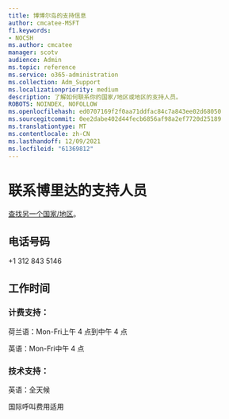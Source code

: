```yaml
---
title: 博博尔岛的支持信息
author: cmcatee-MSFT
f1.keywords:
- NOCSH
ms.author: cmcatee
manager: scotv
audience: Admin
ms.topic: reference
ms.service: o365-administration
ms.collection: Adm_Support
ms.localizationpriority: medium
description: 了解如何联系你的国家/地区或地区的支持人员。
ROBOTS: NOINDEX, NOFOLLOW
ms.openlocfilehash: ed0707169f2f0aa71ddfac84c7a843ee02d68050
ms.sourcegitcommit: 0ee2dabe402d44fecb6856af98a2ef7720d25189
ms.translationtype: MT
ms.contentlocale: zh-CN
ms.lasthandoff: 12/09/2021
ms.locfileid: "61369812"
---
```

# <a name="contact-support-for-bonaire"></a>联系博里达的支持人员

[查找另一个国家/地区](../get-help-support.md)。

## <a name="phone-number"></a>电话号码
+1 312 843 5146

## <a name="hours"></a>工作时间
### <a name="billing-support"></a>计费支持：

荷兰语：Mon-Fri上午 4 点到中午 4 点

英语：Mon-Fri中午 4 点

### <a name="technical-support"></a>技术支持：

英语：全天候

国际呼叫费用适用
